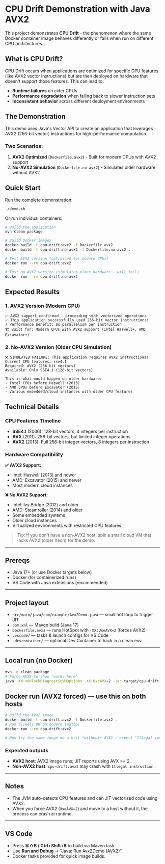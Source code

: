 # CPU Drift Demonstration with Java AVX2

This project demonstrates **CPU Drift** - the phenomenon where the same Docker container image behaves differently or fails when run on different CPU architectures.

## What is CPU Drift?

CPU Drift occurs when applications are optimized for specific CPU features (like AVX2 vector instructions) but are then deployed on hardware that doesn't support those features. This can lead to:

- **Runtime failures** on older CPUs
- **Performance degradation** when falling back to slower instruction sets
- **Inconsistent behavior** across different deployment environments

## The Demonstration

This demo uses Java's Vector API to create an application that leverages AVX2 (256-bit vector) instructions for high-performance computation.

### Two Scenarios:

1. **AVX2 Optimized** (`Dockerfile.avx2`) - Built for modern CPUs with AVX2 support
2. **No-AVX2 Simulation** (`Dockerfile.no-avx2`) - Simulates older hardware without AVX2

## Quick Start

Run the complete demonstration:

```bash
./demo.sh
```

Or run individual containers:

```bash
# Build the application
mvn clean package

# Build Docker images
docker build -t cpu-drift:avx2 -f Dockerfile.avx2 .
docker build -t cpu-drift:no-avx2 -f Dockerfile.no-avx2 .

# Test AVX2 version (optimized for modern CPUs)
docker run --rm cpu-drift:avx2

# Test no-AVX2 version (simulates older hardware - will fail)
docker run --rm cpu-drift:no-avx2
```

## Expected Results

### 1. AVX2 Version (Modern CPU)
```
✅ AVX2 support confirmed - proceeding with vectorized operations
✅ This application successfully used 256-bit vector instructions!
⚡ Performance benefit: 8x parallelism per instruction
🏗️ Built for: Modern CPUs with AVX2 support (Intel Haswell+, AMD Excavator+)
```

### 2. No-AVX2 Version (Older CPU Simulation)
```
❌ SIMULATED FAILURE: This application requires AVX2 instructions!
Current CPU features: sse4.1
Required: AVX2 (256-bit vectors)
Available: Only SSE4.1 (128-bit vectors)

This is what would happen on older hardware:
- Intel CPUs before Haswell (2013)
- AMD CPUs before Excavator (2015)
- Various embedded/cloud instances with older CPU features
```

## Technical Details

### CPU Features Timeline

- **SSE4.1** (2006): 128-bit vectors, 4 integers per instruction
- **AVX** (2011): 256-bit vectors, but limited integer operations
- **AVX2** (2013): Full 256-bit integer vectors, 8 integers per instruction

### Hardware Compatibility

**✅ AVX2 Support:**
- Intel: Haswell (2013) and newer
- AMD: Excavator (2015) and newer
- Most modern cloud instances

**❌ No AVX2 Support:**
- Intel: Ivy Bridge (2012) and older
- AMD: Steamroller (2014) and older
- Some embedded systems
- Older cloud instances
- Virtualized environments with restricted CPU features

> Tip: If you don't have a non‑AVX2 host, spin a small cloud VM that lacks AVX2 (older Xeon) for the demo.

---

## Prereqs
- Java 17+ (or use Docker targets below)
- Docker (for containerized runs)
- VS Code with Java extensions (recommended)

---

## Project layout
- `src/main/java/com/example/Avx2Demo.java` — small hot loop to trigger JIT
- `pom.xml` — Maven build (Java 17)
- `Dockerfile.avx2` — runs HotSpot with `-XX:UseAVX=2` (forces AVX2)
- `.vscode/` — tasks & launch configs for VS Code
- `.devcontainer/` — optional Dev Container to hack in a clean env

---

## Local run (no Docker)
```bash
mvn -q clean package
# Force AVX2 to show "works here"
java -XX:+UnlockDiagnosticVMOptions -XX:UseAVX=2 -jar target/cpu-drift-demo-1.0.0.jar
```

## Docker run (AVX2 forced) — use this on both hosts
```bash
# Build the AVX2 image
docker build -t cpu-drift:avx2 -f Dockerfile.avx2 .
# Run (likely OK on modern laptop)
docker run --rm cpu-drift:avx2

# Now try the same image on a host *without* AVX2 → expect "Illegal instruction"
```

### Expected outputs
- **AVX2 host**: AVX2 image runs; JIT reports using AVX >= 2.
- **Non‑AVX2 host**: `cpu-drift:avx2` may crash with `Illegal instruction`.

---

## Notes
- The JVM auto-detects CPU features and can JIT vectorized code using AVX2.
- When you force AVX2 (`UseAVX=2`) and move to a host without it, the process can crash at runtime.

---

## VS Code
- Press **⌘⇧B / Ctrl+Shift+B** to build via Maven task.
- Use **Run and Debug** → "Java: Run Avx2Demo (AVX2)".
- Docker tasks provided for quick image builds.


